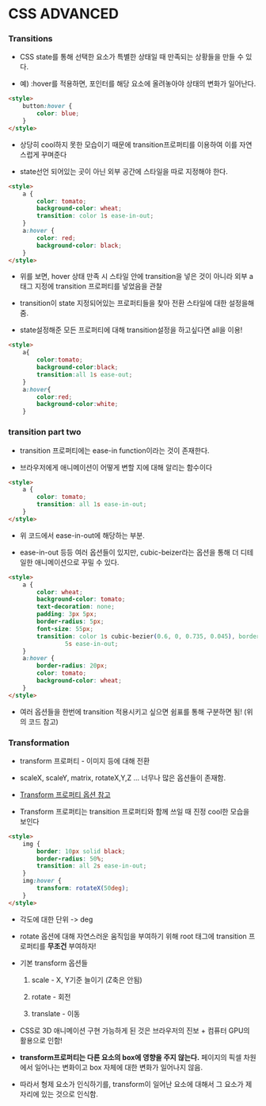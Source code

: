 # CSS ADVANCED

### Transitions

-   CSS state를 통해 선택한 요소가 특별한 상태일 때 만족되는 상황들을 만들 수 있다.

-   예) :hover를 적용하면, 포인터를 해당 요소에 올려놓아야 상태의 변화가 일어난다.

```html
<style>
    button:hover {
        color: blue;
    }
</style>
```

-   상당히 cool하지 못한 모습이기 때문에 transition프로퍼티를 이용하여 이를 자연스럽게 꾸며준다

-   state선언 되어있는 곳이 아닌 외부 공간에 스타일을 따로 지정해야 한다.

```html
<style>
    a {
        color: tomato;
        background-color: wheat;
        transition: color 1s ease-in-out;
    }
    a:hover {
        color: red;
        background-color: black;
    }
</style>
```

-   위를 보면, hover 상태 만족 시 스타일 안에 transition을 넣은 것이 아니라 외부 a 태그 지정에 transition 프로퍼티를 넣었음을 관찰

-   transition이 state 지정되어있는 프로퍼티들을 찾아 전환 스타일에 대한 설정을해줌.

-   state설정해준 모든 프로퍼티에 대해 transition설정을 하고싶다면 all을 이용!

```html
<style>
    a{
        color:tomato;
        background-color:black;
        transition:all 1s ease-out;
    }
    a:hover{
        color:red;
        background-color:white;
    }
```

### transition part two

-   transition 프로퍼티에는 ease-in function이라는 것이 존재한다.

-   브라우저에게 애니메이션이 어떻게 변할 지에 대해 알리는 함수이다

```html
<style>
    a {
        color: tomato;
        transition: all 1s ease-in-out;
    }
</style>
```

-   위 코드에서 ease-in-out에 해당하는 부분.

-   ease-in-out 등등 여러 옵션들이 있지만, cubic-beizer라는 옵션을 통해 더 디테일한 애니메이션으로 꾸밀 수 있다.

```html
<style>
    a {
        color: wheat;
        background-color: tomato;
        text-decoration: none;
        padding: 3px 5px;
        border-radius: 5px;
        font-size: 55px;
        transition: color 1s cubic-bezier(0.6, 0, 0.735, 0.045), border-radius
                5s ease-in-out;
    }
    a:hover {
        border-radius: 20px;
        color: tomato;
        background-color: wheat;
    }
</style>
```

-   여러 옵션들을 한번에 transition 적용시키고 싶으면 쉼표를 통해 구분하면 됨! (위의 코드 참고)

### Transformation

-   transform 프로퍼티 - 이미지 등에 대해 전환

-   scaleX, scaleY, matrix, rotateX,Y,Z ... 너무나 많은 옵션들이 존재함.

-   [Transform 프로퍼티 옵션 참고](https://developer.mozilla.org/ko/docs/Web/CSS/transform)

-   Transform 프로퍼티는 transition 프로퍼티와 함께 쓰일 때 진정 cool한 모습을 보인다

```html
<style>
    img {
        border: 10px solid black;
        border-radius: 50%;
        transition: all 2s ease-in-out;
    }
    img:hover {
        transform: rotateX(50deg);
    }
</style>
```

-   각도에 대한 단위 -> deg

-   rotate 옵션에 대해 자연스러운 움직임을 부여하기 위해 root 태그에 transition 프로퍼티를 **무조건** 부여하자!

-   기본 transform 옵션들

    1. scale - X, Y기준 늘이기 (Z축은 안됨)

    2. rotate - 회전

    3. translate - 이동

-   CSS로 3D 애니메이션 구현 가능하게 된 것은 브라우저의 진보 + 컴퓨터 GPU의 활용으로 인함!

-   **transform프로퍼티는 다른 요소의 box에 영향을 주지 않는다.** 페이지의 픽셀 차원에서 일어나는 변화이고 box 자체에 대한 변화가 일어나지 않음.

-   따라서 형제 요소가 인식하기를, transform이 일어난 요소에 대해서 그 요소가 제자리에 있는 것으로 인식함.
